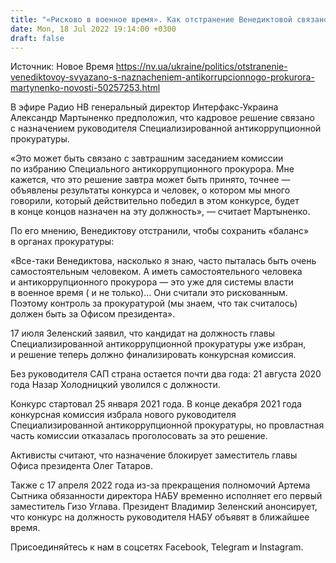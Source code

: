 ```yaml
---
title: "«Рисково в военное время». Как отстранение Венедиктовой связано с назначением антикоррупционного прокурора — Мартыненко"
date: Mon, 18 Jul 2022 19:14:00 +0300
draft: false
---
```

Источник: Новое Время https://nv.ua/ukraine/politics/otstranenie-venediktovoy-svyazano-s-naznacheniem-antikorrupcionnogo-prokurora-martynenko-novosti-50257253.html


В эфире Радио НВ генеральный директор Интерфакс-Украина Александр Мартыненко предположил, что кадровое решение связано с назначением руководителя Специализированной антикоррупционной прокуратуры.

«Это может быть связано с завтрашним заседанием комиссии по избранию Специального антикоррупционного прокурора. Мне кажется, что это решение завтра может быть принято, точнее — объявлены результаты конкурса и человек, о котором мы много говорили, который действительно победил в этом конкурсе, будет в конце концов назначен на эту должность», — считает Мартыненко.

По его мнению, Венедиктову отстранили, чтобы сохранить «баланс» в органах прокуратуры:

«Все-таки Венедиктова, насколько я знаю, часто пыталась быть очень самостоятельным человеком. А иметь самостоятельного человека и антикоррупционного прокурора — это уже для системы власти в военное время ( и не только)… Они считали это рискованным. Поэтому контроль за прокуратурой (мы знаем, что так считалось) должен быть за Офисом президента».

17 июля Зеленский заявил, что кандидат на должность главы Специализированной антикоррупционной прокуратуры уже избран, и решение теперь должно финализировать конкурсная комиссия.

Без руководителя САП страна остается почти два года: 21 августа 2020 года Назар Холодницкий уволился с должности.

Конкурс стартовал 25 января 2021 года. В конце декабря 2021 года конкурсная комиссия избрала нового руководителя Специализированной антикоррупционной прокуратуры, но провластная часть комиссии отказалась проголосовать за это решение.

Активисты считают, что назначение блокирует заместитель главы Офиса президента Олег Татаров.

Также с 17 апреля 2022 года из-за прекращения полномочий Артема Сытника обязанности директора НАБУ временно исполняет его первый заместитель Гизо Углава. Президент Владимир Зеленский анонсирует, что конкурс на должность руководителя НАБУ объявят в ближайшее время.

Присоединяйтесь к нам в соцсетях Facebook, Telegram и Instagram.
